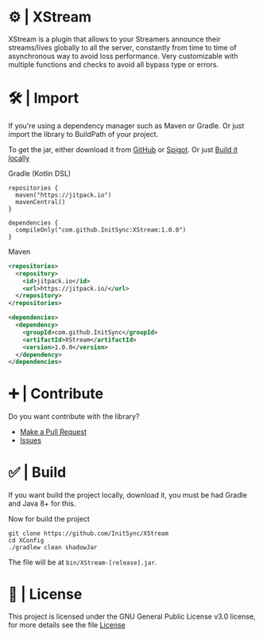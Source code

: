 # ⚙️ | XStream
XStream is a plugin that allows to your Streamers announce their streams/lives globally to all the server, constantly from time to time of asynchronous way to avoid loss performance. Very customizable with multiple functions and checks to avoid all bypass type or errors.

# 🛠️ | Import
If you're using a dependency manager such as Maven or Gradle. Or just import the library to BuildPath of your project.

To get the jar, either download it from [GitHub](https://github.com/InitSync/XConfig/releases) or [Spigot](https://www.spigotmc.org/resources/xconfig.105977/). Or just [Build it locally](https://github.com/InitSync/XStream#--build)

Gradle (Kotlin DSL)
```Gradle
repositories {
  maven("https://jitpack.io")
  mavenCentral()
}

dependencies {
  compileOnly("com.github.InitSync:XStream:1.0.0")
}
```

Maven
```Xml
<repositories>
  <repository>
    <id>jitpack.io</id>
    <url>https://jitpack.io/</url>
  </repository>
</repositories>

<dependencies>
  <dependency>
    <groupId>com.github.InitSync</groupId>
    <artifactId>XStream</artifactId>
    <version>1.0.0</version>
  </dependency>
</dependencies>
```

# ➕ | Contribute
Do you want contribute with the library?

* [Make a Pull Request](https://github.com/InitSync/XStream/compare)
* [Issues](https://github.com/InitSync/XStream/issues/new)

# ✅ | Build
If you want build the project locally, download it, you must be had Gradle and Java 8+ for this.

Now for build the project
```
git clone https://github.com/InitSync/XStream
cd XConfig
./gradlew clean shadowJar
```

The file will be at ```bin/XStream-[release].jar```.

# 🎫 | License
This project is licensed under the GNU General Public License v3.0 license, for more details see the file [License](LICENSE)
